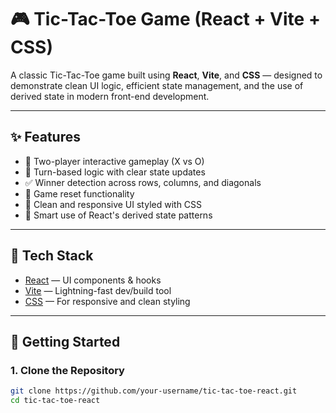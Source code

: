 # 🎮 Tic-Tac-Toe Game (React + Vite + CSS)

A classic Tic-Tac-Toe game built using **React**, **Vite**, and **CSS** — designed to demonstrate clean UI logic, efficient state management, and the use of derived state in modern front-end development.

---

## ✨ Features

- 🎯 Two-player interactive gameplay (X vs O)
- 🔁 Turn-based logic with clear state updates
- ✅ Winner detection across rows, columns, and diagonals
- 🔄 Game reset functionality
- 🎨 Clean and responsive UI styled with CSS
- 🧠 Smart use of React's derived state patterns

---

## 🧩 Tech Stack

- [React](https://react.dev) — UI components & hooks
- [Vite](https://vitejs.dev) — Lightning-fast dev/build tool
- [CSS](https://developer.mozilla.org/en-US/docs/Web/CSS) — For responsive and clean styling

---

## 🚀 Getting Started

### 1. Clone the Repository

```bash
git clone https://github.com/your-username/tic-tac-toe-react.git
cd tic-tac-toe-react
